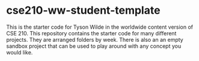 # cse210-ww-student-template

This is the starter code for Tyson Wilde in the worldwide content version of CSE 210.
This repository contains the starter code for many different projects. They are arranged folders by week. There is also an an empty sandbox project that can be used to play around with any concept you would like.
